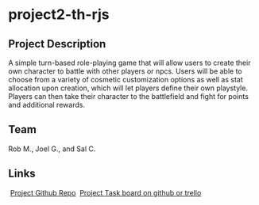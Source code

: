 # project2-th-rjs
## Project Description
​A simple turn-based role-playing game that will allow users to create their own character to battle with other players or npcs. Users will be able to choose from a variety of cosmetic customization options as well as stat allocation upon creation, which will let players define their own playstyle. Players can then take their character to the battlefield and fight for points and additional rewards.
## Team
​Rob M., Joel G., and Sal C.
## Links
​
[Project Github Repo](https://github.com/robertm155/project2-th-rjs)
​
[Project Task board on github or trello](https://github.com/robertm155/project2-th-rjs/projects)
